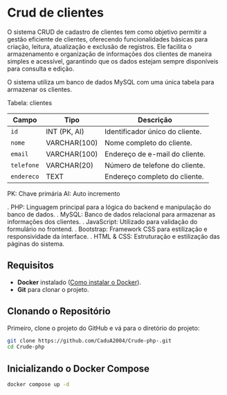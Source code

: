 # Crud de clientes

O sistema CRUD de cadastro de clientes tem como objetivo permitir a gestão eficiente de clientes, oferecendo funcionalidades básicas para criação, leitura, atualização e exclusão de registros. Ele facilita o armazenamento e organização de informações dos clientes de maneira simples e acessível, garantindo que os dados estejam sempre disponíveis para consulta e edição.

O sistema utiliza um banco de dados MySQL com uma única tabela para armazenar os clientes.

Tabela: clientes

<table><thead><tr><th>Campo</th><th>Tipo</th><th>Descrição</th></tr></thead><tbody><tr><td><code>id</code></td><td>INT (PK, AI)</td><td>Identificador único do cliente.</td></tr><tr><td><code>nome</code></td><td>VARCHAR(100)</td><td>Nome completo do cliente.</td></tr><tr><td><code>email</code></td><td>VARCHAR(100)</td><td>Endereço de e-mail do cliente.</td></tr><tr><td><code>telefone</code></td><td>VARCHAR(20)</td><td>Número de telefone do cliente.</td></tr><tr><td><code>endereco</code></td><td>TEXT</td><td>Endereço completo do cliente.</td></tr></tr></tbody></table>

PK: Chave primária
AI: Auto incremento

. PHP: Linguagem principal para a lógica do backend e manipulação do banco de dados.
. MySQL: Banco de dados relacional para armazenar as informações dos clientes.
. JavaScript: Utilizado para validação do formulário no frontend.
. Bootstrap: Framework CSS para estilização e responsividade da interface.
. HTML & CSS: Estruturação e estilização das páginas do sistema.

## Requisitos

- **Docker** instalado ([Como instalar o Docker](https://docs.docker.com/get-docker/)).
- **Git** para clonar o projeto.

## Clonando o Repositório

Primeiro, clone o projeto do GitHub e vá para o diretório do projeto:

```bash
git clone https://github.com/CaduA2004/Crude-php-.git
cd Crude-php
```

## Inicializando o Docker Compose

```bash
docker compose up -d
```

